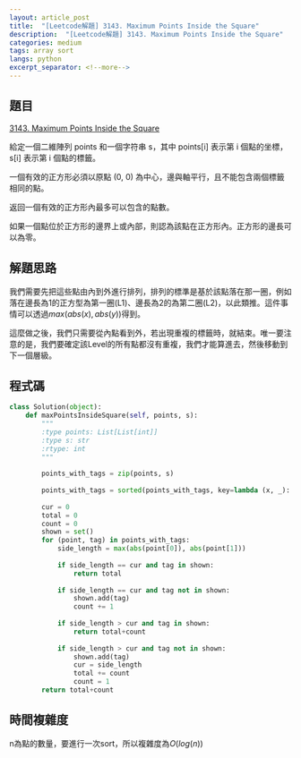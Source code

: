 ```yaml
---
layout: article_post
title:  "[Leetcode解題] 3143. Maximum Points Inside the Square"
description:  "[Leetcode解題] 3143. Maximum Points Inside the Square"
categories: medium
tags: array sort
langs: python
excerpt_separator: <!--more-->
---
```


## 題目

[3143. Maximum Points Inside the Square](https://leetcode.com/problems/maximum-points-inside-the-square/)

給定一個二維陣列 points 和一個字符串 s，其中 points[i] 表示第 i 個點的坐標，s[i] 表示第 i 個點的標籤。

一個有效的正方形必須以原點 (0, 0) 為中心，邊與軸平行，且不能包含兩個標籤相同的點。

返回一個有效的正方形內最多可以包含的點數。

如果一個點位於正方形的邊界上或內部，則認為該點在正方形內。正方形的邊長可以為零。

## 解題思路

我們需要先把這些點由內到外進行排列，排列的標準是基於該點落在那一圈，例如落在邊長為1的正方型為第一圈(L1)、邊長為2的為第二圈(L2)，以此類推。這件事情可以透過$max(abs(x), abs(y))$得到。

這麼做之後，我們只需要從內點看到外，若出現重複的標籤時，就結束。唯一要注意的是，我們要確定該Level的所有點都沒有重複，我們才能算進去，然後移動到下一個層級。

## 程式碼

```python
class Solution(object):
    def maxPointsInsideSquare(self, points, s):
        """
        :type points: List[List[int]]
        :type s: str
        :rtype: int
        """
        
        points_with_tags = zip(points, s)
                
        points_with_tags = sorted(points_with_tags, key=lambda (x, _): max(abs(x[0]), abs(x[1])))
                
        cur = 0
        total = 0
        count = 0
        shown = set()
        for (point, tag) in points_with_tags:
            side_length = max(abs(point[0]), abs(point[1]))
           
            if side_length == cur and tag in shown:
                return total
            
            if side_length == cur and tag not in shown:
                shown.add(tag)
                count += 1
            
            if side_length > cur and tag in shown:
                return total+count
            
            if side_length > cur and tag not in shown:
                shown.add(tag)
                cur = side_length
                total += count
                count = 1
        return total+count
```

## 時間複雜度

n為點的數量，要進行一次sort，所以複雜度為$O(log(n))$